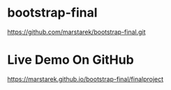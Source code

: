 # bootstrap-final

https://github.com/marstarek/bootstrap-final.git

# Live Demo On GitHub

https://marstarek.github.io/bootstrap-final/finalproject
